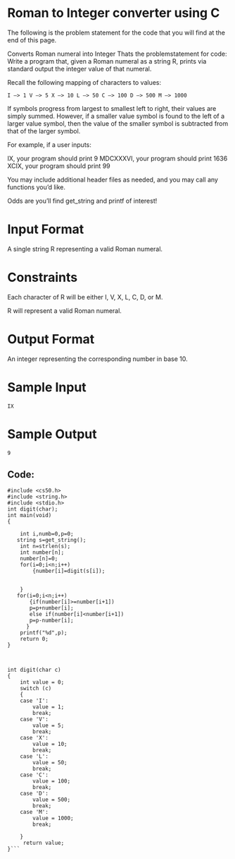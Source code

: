 # Roman to Integer converter using C

The following is the problem statement for the code that you will find at the end of this page.

Converts Roman numeral into Integer Thats the problemstatement for code: Write a program that, given a Roman numeral as a string R, prints via standard output the integer value of that numeral.

Recall the following mapping of characters to values:

`I –> 1 V –> 5 X –> 10 L –> 50 C –> 100 D –> 500 M –> 1000`

If symbols progress from largest to smallest left to right, their values are simply summed. However, if a smaller value symbol is found to the left of a larger value symbol, then the value of the smaller symbol is subtracted from that of the larger symbol.

For example, if a user inputs:

IX, your program should print 9
MDCXXXVI, your program should print 1636
XCIX, your program should print 99  

You may include additional header files as needed, and you may call any functions you’d like.

Odds are you’ll find get_string and printf of interest!

# Input Format

A single string R representing a valid Roman numeral.

# Constraints

Each character of R will be either I, V, X, L, C, D, or M.

R will represent a valid Roman numeral.

# Output Format

An integer representing the corresponding number in base 10.

# Sample Input

`IX`

# Sample Output

`9`
## Code:
```
#include <cs50.h>
#include <string.h>
#include <stdio.h>
int digit(char);
int main(void)
{
   
    int i,numb=0,p=0;
   string s=get_string();     
    int n=strlen(s);
    int number[n];
    number[n]=0;
    for(i=0;i<n;i++)
        {number[i]=digit(s[i]);
         
        
    }
   for(i=0;i<n;i++)
       {if(number[i]>=number[i+1])
       p=p+number[i];
       else if(number[i]<number[i+1])
       p=p-number[i];
      }
    printf("%d",p);
    return 0;
}



int digit(char c)
{
    int value = 0;
    switch (c)
    {
    case 'I':
        value = 1;
        break;
    case 'V':
        value = 5;
        break;
    case 'X':
        value = 10;
        break;
    case 'L':
        value = 50;
        break;
    case 'C':
        value = 100;
        break;
    case 'D':
        value = 500;
        break;
    case 'M':
        value = 1000;
        break;
       
    }
     return value;
}```
